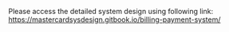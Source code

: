 Please access the detailed system design using following link:
https://mastercardsysdesign.gitbook.io/billing-payment-system/
